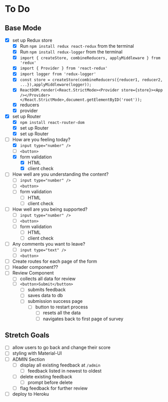 # To Do

## Base Mode

- [x] set up Redux store
  - [x] Run `npm install redux react-redux` from the terminal
  - [x] Run `npm install redux-logger` from the terminal
  - [x] `import { createStore, combineReducers, applyMiddleware } from 'redux'`
  - [x] `import { Provider } from 'react-redux'`
  - [x] `import logger from 'redux-logger'`
  - [x] `const store = createStore(combineReducers({reducer1, reducer2, ...}),applyMiddleware(logger));`
  - [x] `ReactDOM.render(<React.StrictMode><Provider store={store}><App /></Provider></React.StrictMode>,document.getElementByID('root'));`
  - [x] reducers
  - [x] provider
- [x] set up Router
  - [x] `npm install react-router-dom`
  - [x] set up Router
  - [x] set up Router
- [ ] How are you feeling today?
  - [x] `input type="number" />`
  - [ ] `<button>`
  - [x] form validation
    - [x] HTML
    - [x] client check
- [ ] How well are you understanding the content?
  - [ ] `input type="number" />`
  - [ ] `<button>`
  - [ ] form validation
    - [ ] HTML
    - [ ] client check
- [ ] How well are you being supported?
  - [ ] `input type="number" />`
  - [ ] `<button>`
  - [ ] form validation
    - [ ] HTML
    - [ ] client check
- [ ] Any comments you want to leave?
  - [ ] `input type="text" />`
  - [ ] `<button>`
- [ ] Create routes for each page of the form
- [ ] Header component??
- [ ] Review Component
  - [ ] collects all data for review
  - [ ] `<button>Submit</button>`
    - [ ] submits feedback
    - [ ] saves data to db
    - [ ] submission success page
      - [ ] button to restart process
        - [ ] resets all the data
        - [ ] navigates back to first page of survey

## Stretch Goals

- [ ] allow users to go back and change their score
- [ ] styling with Material-UI
- [ ] ADMIN Section
  - [ ] display all existing feedback at `/admin`
    - [ ] feedback listed in newest to oldest
  - [ ] delete existing feedback
    - [ ] prompt before delete
  - [ ] flag feedback for further review
- [ ] deploy to Heroku
